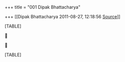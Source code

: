 +++
title = "001 Dipak Bhattacharya"

+++
[[Dipak Bhattacharya	2011-08-27, 12:18:56 [Source](https://groups.google.com/g/bvparishat/c/C2y96mBe40Y)]]



[TABLE]





[TABLE]

